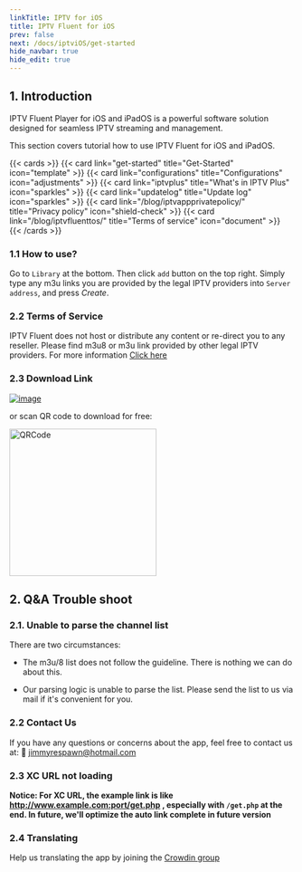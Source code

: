 ```yaml
---
linkTitle: IPTV for iOS
title: IPTV Fluent for iOS
prev: false
next: /docs/iptviOS/get-started
hide_navbar: true
hide_edit: true
---
```


## 1. Introduction

IPTV Fluent Player for iOS and iPadOS is a powerful software solution designed for seamless IPTV streaming and management.

This section covers tutorial how to use IPTV Fluent for iOS and iPadOS.

{{< cards >}}
  {{< card link="get-started" title="Get-Started" icon="template" >}}
  {{< card link="configurations" title="Configurations" icon="adjustments" >}}
  {{< card link="iptvplus" title="What's in IPTV Plus" icon="sparkles" >}}
  {{< card link="updatelog" title="Update log" icon="sparkles" >}}
  {{< card link="/blog/iptvappprivatepolicy/" title="Privacy policy" icon="shield-check" >}}
  {{< card link="/blog/iptvfluenttos/" title="Terms of service" icon="document" >}}
{{< /cards >}}

### 1.1 How to use?

Go to `Library` at the bottom. Then click `add` button on the top right. Simply type any m3u links you are provided by the legal IPTV providers into `Server address`,  and press _Create_.

### 2.2 Terms of Service

IPTV Fluent does not host or distribute any content or re-direct you to any reseller. Please find m3u8 or m3u link provided by other legal IPTV providers. For more information [Click here](/blog/iptvfluenttos/)

### 2.3 Download Link

[![image](https://od.lk/s/221204631_BUHm4/AppStoreDownloadBadge.png#left)](https://apps.apple.com/app/id6744343679?pt=127753526&mt=8&ct=officialwebsite&platform=iphone)

or scan QR code to download for free:

<img src="/images/IPTVFluentAppStoreQRCode.webp" width="260" alt="QRCode" />

## 2. Q&A Trouble shoot

### 2.1. Unable to parse the channel list

There are two circumstances:

- The m3u/8 list does not follow the guideline. There is nothing we can do about this.

- Our parsing logic is unable to parse the list. Please send the list to us via mail if it's convenient for you.

### 2.2 Contact Us

If you have any questions or concerns about the app, feel free to contact us at: 📧 jimmyrespawn@hotmail.com

### 2.3 XC URL not loading

**Notice: For XC URL, the example link is like http://www.example.com:port/get.php , especially with `/get.php` at the end. In future, we'll optimize the auto link complete in future version**

### 2.4 Translating

Help us translating the app by joining the [Crowdin group](https://crowdin.com/project/iptvfluentswift)
